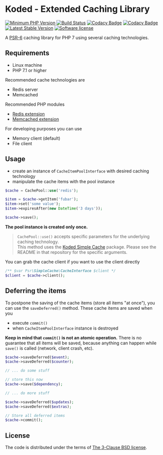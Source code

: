 Koded - Extended Caching Library
================================

[![Minimum PHP Version](https://img.shields.io/badge/php-%3E%3D%207.1-8892BF.svg)](https://php.net/)
[![Build Status](https://scrutinizer-ci.com/g/kodedphp/cache-extended/badges/build.png?b=master)](https://scrutinizer-ci.com/g/kodedphp/cache-extended/build-status/master)
[![Codacy Badge](https://api.codacy.com/project/badge/Coverage/f1aefebb27b1485dbeb2b00ffe7c77fc)](https://www.codacy.com/app/kodeart/cache-extended)
[![Codacy Badge](https://api.codacy.com/project/badge/Grade/f1aefebb27b1485dbeb2b00ffe7c77fc)](https://www.codacy.com/app/kodeart/cache-extended)
[![Latest Stable Version](https://img.shields.io/packagist/v/koded/cache-extended.svg)](https://packagist.org/packages/koded/cache-extended)
[![Software license](https://img.shields.io/badge/License-BSD%203--Clause-blue.svg)](LICENSE)

A [PSR-6][psr-6] caching library for PHP 7 using several caching technologies.


Requirements
------------

- Linux machine
- PHP 7.1 or higher

Recommended cache technologies are

- Redis server
- Memcached

Recommended PHP modules

- [Redis extension]
- [Memcached extension]

For developing purposes you can use

- Memory client (default)
- File client


Usage
-----

- create an instance of `CacheItemPoolInterface` with desired caching technology
- manipulate the cache items with the pool instance


```php
$cache = CachePool::use('redis');

$item = $cache->getItem('fubar');
$item->set('some value');
$item->expiresAfter(new DateTime('3 days'));

$cache->save();
```

**The pool instance is created only once.**

> `CachePool::use()` accepts specific parameters for the underlying caching technology.  
This method uses the [Koded Simple Cache][koded-cache-simple] package.
Please see the README in that repository for the specific arguments.

You can grab the cache client if you want to use the client directly

```php
/** $var Psr\SimpleCache\CacheInterface $client */
$client = $cache->client();
```

Deferring the items
-------------------

To postpone the saving of the cache items (store all items "at once"),
you can use the `saveDeferred()` method. These cache items are saved when you

- execute `commit()`
- when `CacheItemPoolInterface` instance is destroyed

**Keep in mind that `commit()` is not an atomic operation.**
There is no guarantee that all items will be saved, because anything can
happen while `save()` is called (network, client crash, etc).

```php
$cache->saveDeferred($event);
$cache->saveDeferred($counter);

// ... do some stuff

// store this now
$cache->save($dependency);

// ... do more stuff

$cache->saveDeferred($updates);
$cache->saveDeferred($extras);

// Store all deferred items
$cache->commit();
```

License
-------

The code is distributed under the terms of [The 3-Clause BSD license](LICENSE).


[psr-6]: http://www.php-fig.org/psr/psr-6/
[koded-cache-simple]: https://github.com/kodedphp/cache-simple#configuration-directives
[Redis extension]: https://github.com/phpredis/phpredis/blob/develop/INSTALL.markdown
[Memcached extension]: https://github.com/php-memcached-dev/php-memcached
